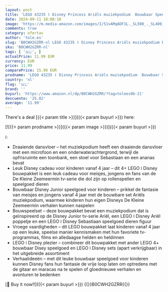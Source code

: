 ```yaml
---
layout: post
title: 'LEGO 43235 ǀ Disney Princess Ariëls muziekpodium  Bouwbaar Speelgoed voor Kinderen met 2 Film Personages  Leuk Cadeau voor Meisjes en Jongens van 4 jaar en ouder'
date: 2024-09-11 18:08:18
image: 'https://m.media-amazon.com/images/I/51vAMqADF1L._SL500_._SL400_.jpg'
comments: true
category: ofertas
author: 'tole.es'
slug: 'B0CWH2GZRR-nl LEGO 43235 ǀ Disney Princess Ariëls muziekpodium Bouwbaar...'
sku: 'B0CWH2GZRR-nl'
tags: [ '🇳🇱', ]
actualPrice: 11.99 EUR
currency: EUR
price: 11.99
comparePrice: 15.99 EUR
prodname: 'LEGO 43235 ǀ Disney Princess Ariëls muziekpodium  Bouwbaar Speelgoed voor Kinderen met 2 Film Personages  Leuk Cadeau voor Meisjes en Jongens van 4 jaar en ouder'
country: 'nl'
flag: '🇳🇱'
brand: ''
buyurl: 'https://www.amazon.nl/dp/B0CWH2GZRR/?tag=tolees0b-21'
descuento: '25.02'
average: '11.99'
---
```


There's a deal [{{< param title >}}]({{< param buyurl >}})  here:

[![{{< param prodname >}}]({{< param image >}})]({{< param buyurl >}})

ℹ️:

- Draaiende dansvloer – het muziekpodium heeft een draaiende dansvloer met een microfoon en een onderwaterachtergrond, terwijl de opfrisruimte een toonbank, een stoel voor Sebastiaan en een ananas bevat
- Leuk Disney cadeau voor kinderen vanaf 4 jaar – dit 4+ LEGO ǀ Disney bouwpakket is een leuk cadeau voor meisjes, jongens en fans van de De Kleine Zeemeermin tv-serie die dol zijn op rollenspellen en speelgoed dieren
- Bouwbaar Disney Junior speelgoed voor kinderen – prikkel de fantasie van meisjes en jongens vanaf 4 jaar met de bouwbare set Ariëls muziekpodium, waarmee kinderen hun eigen Disneys De Kleine Zeemeermin verhalen kunnen naspelen
- Bouwspeelset – deze bouwpakket bevat een muziekpodium dat is geïnspireerd op de Disney Junior tv-serie Ariël, een LEGO ǀ Disney Ariël poppetje en een LEGO ǀ Disney Sebastiaan speelgoed dieren figuur
- Vroege vaardigheden – dit LEGO bouwpakket laat kinderen vanaf 4 jaar op een leuke, speelse manier kennismaken met hun favoriete tv-programmas, films en alledaagse helden en heldinnen
- LEGO ǀ Disney plezier – combineer dit bouwpakket met ander LEGO 4+ bouwbaar Disey speelgoed en LEGO ǀ Disney sets (apart verkrijgbaar) in het uitgebreide assortiment
- Verhaalideeën – met dit leuke bouwbaar speelgoed voor kinderen kunnen Disney fans hun fantasie de vrije loop laten om optredens met de gitaar en maracas na te spelen of gloednieuwe verhalen en avonturen te bedenken

[🛒 Buy it now!!]({{< param buyurl >}})
{{<world>}}B0CWH2GZRR{{</world>}}
